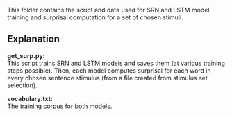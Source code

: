 This folder contains the script and data used for SRN and LSTM model training and surprisal computation for a set of chosen stimuli.

## Explanation
<b>get_surp.py:</b>\
This script trains SRN and LSTM models and saves them (at various training steps possible). Then, each model computes surprisal for each word in every chosen sentence stimulus (from a file created from stimulus set selection).

<b>vocabulary.txt:</b>\
The training corpus for both models.
